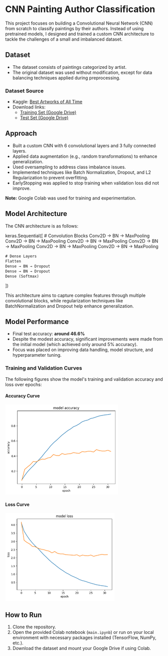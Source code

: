 # CNN Painting Author Classification

This project focuses on building a Convolutional Neural Network (CNN) from scratch to classify paintings by their authors. Instead of using pretrained models, I designed and trained a custom CNN architecture to tackle the challenges of a small and imbalanced dataset.

## Dataset
- The dataset consists of paintings categorized by artist.
- The original dataset was used without modification, except for data balancing techniques applied during preprocessing.

### Dataset Source
- Kaggle: [Best Artworks of All Time](https://www.kaggle.com/datasets/ikarus777/best-artworks-of-all-time)
- Download links:
  - [Training Set (Google Drive)](https://drive.google.com/file/d/1K3FRVeabwV7TxboRsrkFcT34tPV9DWqr/view?usp=sharing)
  - [Test Set (Google Drive)](https://drive.google.com/file/d/1GCzWxFrIbb4d1JSXSrt3kRb6uERVqXpx/view?usp=sharing)

## Approach
- Built a custom CNN with 6 convolutional layers and 3 fully connected layers.
- Applied data augmentation (e.g., random transformations) to enhance generalization.
- Used oversampling to address class imbalance issues.
- Implemented techniques like Batch Normalization, Dropout, and L2 Regularization to prevent overfitting.
- EarlyStopping was applied to stop training when validation loss did not improve.

**Note:** Google Colab was used for training and experimentation.

## Model Architecture
The CNN architecture is as follows:

keras.Sequential([
    # Convolution Blocks
    Conv2D → BN → MaxPooling
    Conv2D → BN → MaxPooling
    Conv2D → BN → MaxPooling
    Conv2D → BN → MaxPooling
    Conv2D → BN → MaxPooling
    Conv2D → BN → MaxPooling

    # Dense Layers
    Flatten
    Dense → BN → Dropout
    Dense → BN → Dropout
    Dense (Softmax)
])

This architecture aims to capture complex features through multiple convolutional blocks, while regularization techniques like BatchNormalization and Dropout help enhance generalization.

## Model Performance
- Final test accuracy: **around 46.6%**
- Despite the modest accuracy, significant improvements were made from the initial model (which achieved only around 5% accuracy).
- Focus was placed on improving data handling, model structure, and hyperparameter tuning.

### Training and Validation Curves

The following figures show the model's training and validation accuracy and loss over epochs:

#### Accuracy Curve
![Training and Validation Accuracy](/model_accuracy.png)

#### Loss Curve
![Training and Validation Loss](/model_loss.png)

## How to Run
1. Clone the repository.
2. Open the provided Colab notebook (`main.ipynb`) or run on your local environment with necessary packages installed (TensorFlow, NumPy, etc.).
3. Download the dataset and mount your Google Drive if using Colab.




